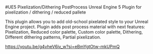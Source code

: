#UE5 Pixelization/Dithering PostProcess
Unreal Engine 5 Plugin for pixelization / dithering / reduced pallete

This plugin allows you to add old-school pixelated style to your Unreal Engine project. 
Plugin adds post process material with next features: Pixelization, Reduced color palette, Custom color palette, Dithering, Different dithering patterns, Partial pixelization.

https://youtu.be/g4vheV6iv_w?si=eBmYgtOtw-mkUPmQ
